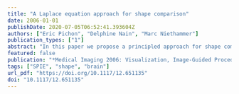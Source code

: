 ```yaml
---
title: "A Laplace equation approach for shape comparison"
date: 2006-01-01
publishDate: 2020-07-05T06:52:41.393604Z
authors: ["Eric Pichon", "Delphine Nain", "Marc Niethammer"]
publication_types: ["1"]
abstract: "In this paper we propose a principled approach for shape comparison. Given two surfaces, one to one correspondences are determined using the Laplace equation. The distance between corresponding points is then used to define both global and local dissimilarity statistics between the surfaces. This technique provides a powerful method to compare shapes both locally and globally for the purpose of segmentation, registration or shape analysis. For improved accuracy, we propose a Boundary Element Method. Our approach is applicable to datasets of any dimension and offers subpixel resolution. We illustrate the usefulness of the technique for validation of segmentation, by defining global dissimilarity statistics and visualizing errors locally on color-coded surfaces. We also show how our technique can be applied to multiple shapes comparison."
featured: false
publication: "*Medical Imaging 2006: Visualization, Image-Guided Procedures, and Display, San Diego, California, United States, 11-16 February 2006*"
tags: ["SPIE", "shape", "brain"]
url_pdf: "https://doi.org/10.1117/12.651135"
doi: "10.1117/12.651135"
---
```


